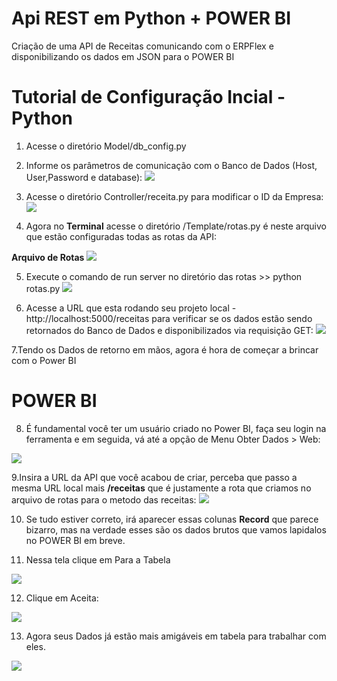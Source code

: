 # Api REST em Python + POWER BI
Criação de uma API de Receitas comunicando com o ERPFlex e disponibilizando os dados em JSON para o POWER BI

Tutorial de Configuração Incial - Python
=======================================

1. Acesse o diretório Model/db_config.py

2. Informe os parâmetros de comunicação com o Banco de Dados (Host, User,Password e database):
![](https://i.imgur.com/LoXTZyT.jpg)

3. Acesse o diretório Controller/receita.py para modificar o ID da Empresa:
![](https://i.imgur.com/igsZ46t.jpg)

4. Agora no **Terminal** acesse o diretório /Template/rotas.py é neste arquivo que estão configuradas todas as rotas da API:

**Arquivo de Rotas**
![](https://i.imgur.com/9onevNs.jpg)

5. Execute o comando de run server no diretório das rotas >> python rotas.py
![](https://i.imgur.com/MR2Bte9.jpg)

6. Acesse a URL que esta rodando seu projeto local - http://localhost:5000/receitas para verificar se os dados estão sendo retornados do Banco de Dados e disponibilizados via requisição GET:
![](https://i.imgur.com/SuU2Xr8.jpg)

7.Tendo os Dados de retorno em mãos, agora é hora de começar a brincar com o Power BI

POWER BI
========
8. É fundamental você ter um usuário criado no Power BI, faça seu login na ferramenta e em seguida, vá até a opção de Menu Obter Dados > Web:

![](https://i.imgur.com/szuVMLJ.jpg)

9.Insira a URL da API que você acabou de criar, perceba que passo a mesma URL local mais **/receitas** que é justamente a rota que criamos no arquivo de rotas para o metodo das receitas:
![](https://i.imgur.com/HwLs65u.jpg)

10. Se tudo estiver correto, irá aparecer essas colunas **Record** que parece bizarro, mas na verdade esses são os dados brutos que vamos lapidalos no POWER BI em breve.

11. Nessa tela clique em Para a Tabela

![](https://i.imgur.com/SYq3SO6.jpg)

12. Clique em Aceita:

![](https://i.imgur.com/RP5tZK8.jpg)

13. Agora seus Dados já estão mais amigáveis em tabela para trabalhar com eles.

![](https://i.imgur.com/NlpqQCM.jpg)




